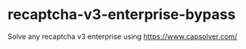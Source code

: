 # recaptcha-v3-enterprise-bypass
Solve any recaptcha v3 enterprise using https://www.capsolver.com/



           